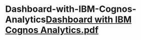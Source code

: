# Dashboard-with-IBM-Cognos-Analytics[Dashboard with IBM Cognos Analytics.pdf](https://github.com/user-attachments/files/16251982/Dashboard.with.IBM.Cognos.Analytics.pdf)

